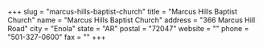 +++
slug = "marcus-hills-baptist-church"
title = "Marcus Hills Baptist Church"
name = "Marcus Hills Baptist Church"
address = "366 Marcus Hill Road"
city = "Enola"
state = "AR"
postal = "72047"
website = ""
phone = "501-327-0600"
fax = ""
+++
